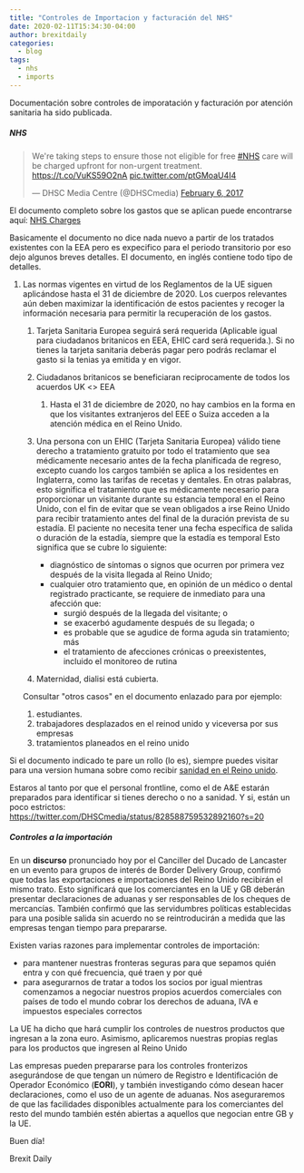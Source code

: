 ```yaml
---
title: "Controles de Importacion y facturación del NHS"
date: 2020-02-11T15:34:30-04:00
author: brexitdaily
categories:
  - blog
tags:
  - nhs
  - imports
---
```


Documentación sobre controles de imporatación y facturación por atención sanitaria ha sido publicada.

##### NHS #####

<blockquote class="twitter-tweet"><p lang="en" dir="ltr">We&#39;re taking steps to ensure those not eligible for free <a href="https://twitter.com/hashtag/NHS?src=hash&amp;ref_src=twsrc%5Etfw">#NHS</a> care will be charged upfront for non-urgent treatment. <a href="https://t.co/VuKS59O2nA">https://t.co/VuKS59O2nA</a> <a href="https://t.co/ptGMoaU4I4">pic.twitter.com/ptGMoaU4I4</a></p>&mdash; DHSC Media Centre (@DHSCmedia) <a href="https://twitter.com/DHSCmedia/status/828588759532892160?ref_src=twsrc%5Etfw">February 6, 2017</a></blockquote> <script async src="https://platform.twitter.com/widgets.js" charset="utf-8"></script>

El documento completo sobre los gastos que se aplican puede encontrarse aquí: [NHS Charges](https://assets.publishing.service.gov.uk/government/uploads/system/uploads/attachment_data/file/864481/Guidance_on_implementing_the_overseas_visitor_charging_regulations_-_Feb_2020.pdf)

Basicamente el documento no dice nada nuevo a partir de los tratados existentes con la EEA pero es expecifico para el periodo transitorio por eso dejo algunos breves detalles. El documento, en inglés contiene todo tipo de detalles.

1. Las normas vigentes en virtud de los Reglamentos de la UE siguen aplicándose hasta el 31 de diciembre de 2020. Los cuerpos relevantes aún deben maximizar la identificación de estos pacientes y recoger la información necesaria para permitir la recuperación de los gastos.  

   1. Tarjeta Sanitaria Europea seguirá será requerida (Aplicable igual para ciudadanos britanicos en EEA, EHIC card será requerida.). Si no tienes la tarjeta sanitaria deberás pagar pero podrás reclamar el gasto si la tenias ya emitida y en vigor.
   
   2. Ciudadanos britanicos se beneficiaran reciprocamente de todos los acuerdos UK <> EEA
      1. Hasta el 31 de diciembre de 2020, no hay cambios en la forma en que los visitantes extranjeros del EEE o Suiza acceden a la atención médica en el Reino Unido.

   3. Una persona con un EHIC (Tarjeta Sanitaria Europea) válido tiene derecho a tratamiento gratuito por todo el tratamiento que sea médicamente necesario antes de la fecha planificada de regreso,  excepto cuando los cargos también se aplica a los residentes en Inglaterra, como las tarifas de recetas y dentales. En otras palabras, esto significa el tratamiento que es médicamente necesario para proporcionar un visitante durante su estancia temporal en el Reino Unido, con el fin de evitar que se vean obligados a irse Reino Unido para recibir tratamiento antes del final de la duración prevista de su estadía. El paciente no necesita tener una fecha específica de salida o duración de la estadía, siempre que la estadía es temporal Esto significa que se cubre lo siguiente:
      - diagnóstico de síntomas o signos que ocurren por primera vez después de la visita llegada al Reino Unido;
      - cualquier otro tratamiento que, en opinión de un médico o dental registrado practicante, se requiere de inmediato para una afección que:
        - surgió después de la llegada del visitante; o
        - se exacerbó agudamente después de su llegada; o
        - es probable que se agudice de forma aguda sin tratamiento; más
        - el tratamiento de afecciones crónicas o preexistentes, incluido el monitoreo de rutina

   4. Maternidad, dialisi está cubierta. 

   Consultar "otros casos" en el documento enlazado para por ejemplo:

   1. estudiantes.
   2. trabajadores desplazados en el reinod unido y viceversa por sus empresas
   3. tratamientos planeados en el reino unido

Si el documento indicado te pare un rollo (lo es), siempre puedes visitar para una version humana sobre como recibir [sanidad en el Reino unido](http://www.nhs.uk/nhsengland/Healthcareabroad/pages/Healthcareabroad.aspx).

Estaros al tanto por que el personal frontline, como el de A&E estarán preparados para identificar si tienes derecho o no a sanidad. Y si, están un poco estrictos:
https://twitter.com/DHSCmedia/status/828588759532892160?s=20


##### Controles a la importación #####

En un **discurso** pronunciado hoy por el Canciller del Ducado de Lancaster en un evento para grupos de interés de Border Delivery Group, confirmó que todas las exportaciones e importaciones del Reino Unido recibirán el mismo trato. Esto significará que los comerciantes en la UE y GB deberán presentar declaraciones de aduanas y ser responsables de los cheques de mercancías. También confirmó que las servidumbres políticas establecidas para una posible salida sin acuerdo no se reintroducirán a medida que las empresas tengan tiempo para prepararse.

Existen varias razones para implementar controles de importación:

- para mantener nuestras fronteras seguras para que sepamos quién entra y con qué frecuencia, qué traen y por qué
- para asegurarnos de tratar a todos los socios por igual mientras comenzamos a negociar nuestros propios acuerdos comerciales con países de todo el mundo cobrar los derechos de aduana, IVA e impuestos especiales correctos

La UE ha dicho que hará cumplir los controles de nuestros productos que ingresan a la zona euro. Asimismo, aplicaremos nuestras propias reglas para los productos que ingresen al Reino Unido

Las empresas pueden prepararse para los controles fronterizos asegurándose de que tengan un número de Registro e Identificación de Operador Económico (**EORI**), y también investigando cómo desean hacer declaraciones, como el uso de un agente de aduanas. Nos aseguraremos de que las facilidades disponibles actualmente para los comerciantes del resto del mundo también estén abiertas a aquellos que negocian entre GB y la UE.

Buen día!

Brexit Daily